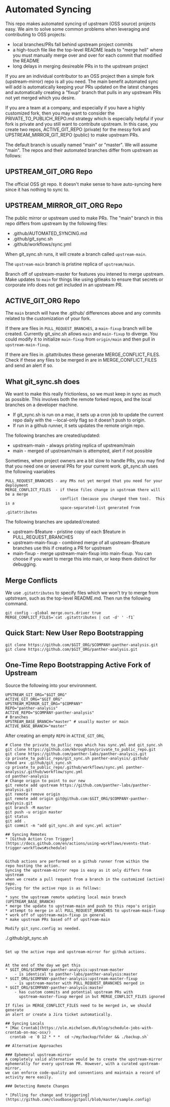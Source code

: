 # Automated Syncing

This repo makes automated syncing of upstream (OSS source) projects easy.
We aim to solve some common problems when leveraging and contributing to OSS projects:

* local branches/PRs fall behind upstream project commits
* a high-touch file like the top-level README leads to "merge hell" where you
  must manually merge over and over for each commit that modified the README
* long delays in merging desireable PRs in to the upstream project

If you are an individual contributor to an OSS project then a simple fork (upstream-mirror) repo is all you need. The main benefit automated sync will
add is automatically keeping your PRs updated on the latest changes and 
automatically creating a "fixup" branch that pulls in any upstream PRs not 
yet merged which you desire. 

If you are a team at a company, and especially if you have a highly customized fork, 
then you may want to consider the PRIVATE_TO_PUBLICH_REPO.md strategy which is
especially helpful if your fork is private and you still want to contribute upstream.
In this case, you create two repos, ACTIVE_GIT_REPO (private) for the messy 
fork and UPSTREAM_MIRROR_GIT_REPO (public) to make upstream PRs.

The default branch is usually named "main" or "master". We will assume "main".
The repos and their automated branches differ from upstream as follows:

## UPSTREAM_GIT_ORG Repo
The official OSS git repo. It doesn't make sense to have auto-syncing here
since it has nothing to sync to.

## UPSTREAM_MIRROR_GIT_ORG Repo
The public mirror or upstream used to make PRs. The "main" branch in this
repo differs from upstream by the following files:
* .github/AUTOMATED_SYNCING.md
* .github/git_sync.sh
* .github/workflows/sync.yml

When git_sync.sh runs, it will create a branch called `upstream-main`.

The `upstream-main` branch is pristine replica of `upstream/main`.

Branch off of upstream-master for features you intened to merge upstream.
Make updates to `main` for things like using gitleaks to ensure that secrets 
or corporate info does not get included in an upstream PR.

## ACTIVE_GIT_ORG Repo
The `main` branch will have the .github/ differences above and any commits related
to the customization of your fork.

If there are files in `PULL_REQUEST_BRANCHES`, a `main-fixup` branch will
be created. Currently git_sinc.sh allows `main` and `main-fixup` to diverge.
You could modify it to initialize `main-fixup` from `origin/main` and then
pull in `upstream-main-fixup`. 

If there are files in .gitattributes these generate MERGE_CONFLICT_FILES.
Check if these any files to be merged in are in MERGE_CONFLICT_FILES and
send an alert if so.

## What git_sync.sh does

We want to make this really frictionless, so we must keep in sync as much as possible.
This involves both the remote forked repos, and the local branches on a developer 
machine. 

* If git_sync.sh is run on a mac, it sets up a cron job to update
the current repo daily with the --local-only flag so it doesn't push to origin.
* If run in a github runner, it sets updates the remote origin repo.

The following branches are created/updated:

* upstream-main       - always pristing replica of upstream/main
* main                - merged of upstream/main is attempted, alert if not possible

Sometimes, when project owners are a bit slow to handle PRs, you may find that
you need one or several PRs for your current work. git_sync.sh uses the 
following vaariables 

```
PULL_REQUEST_BRANCHES - any PRs not yet merged that you need for your deployment
MERGE_CONFLICT_FILES  - if these files change in upstream there will be a merge 
                        conflict (because you changed them too).  This is a
                        space-separated-list generated from .gitattributes 
```

The following branches are updated/created:

* upstream-$feature         - pristine copy of each $feature in PULL_REQUEST_BRANCHES
* upstream-main-fixup       - combined merge of all upstream-$feature branches
                              use this if creating a PR for upstream
* main-fixup                - merge upstream-main-fixup into main-fixup. You can 
                              choose if you want to merge this into main, or keep
                              them distinct for debugging.

## Merge Conflicts

We use `.gitattributes` to specify files which we won't try to merge from uptstream,
such as the top-level README.md. Then run the following command.
```
git config --global merge.ours.driver true
MERGE_CONFLICT_FILES=`cat .gitattributes | cut -d' ' -f1`
```

## Quick Start: New User Repo Bootstrapping

```
git clone https://github.com/$GIT_ORG/$COMPANY-panther-analysis.git
git clone https://github.com/$GIT_ORG/panther-analysis.git
```

## One-Time Repo Bootstrapping Active Fork of Upstream

Source the following into your environment.
```
UPSTREAM_GIT_ORG="$GIT_ORG"
ACTIVE_GIT_ORG="$GIT_ORG"
UPSTREAM_MIRROR_GIT_ORG="$COMPANY"
REPO="panther-analysis"
ACTIVE_REPO="$COMPANY-panther-analysis"
# Branches
UPSTREAM_BASE_BRANCH="master" # usually master or main
ACTIVE_BASE_BRANCH="master"
```

After creating an empty `REPO` in `ACTIVE_GIT_ORG`,  
```
# Clone the private_to_putlic repo which has sync.yml and git_sync.sh
git clone https://github.com/kbroughton/private_to_public_repo.git
git clone https://github.com/panther-labs/panther-analysis.git
cp private_to_public_repo/git_sync.sh panther-analysis/.github/
chmod a+x .github/git_sync.sh
cp private_to_public_repo/.github/workflows/sync.yml panther-analysis/.github/workflow/sync.yml
cd panther-analysis
# Change origin to point to our new
git remote add upstream https://github.com/panther-labs/panther-analysis.git
git remote remove origin
git remote add origin git@github.com:$GIT_ORG/$COMPANY-panther-analysis.git
git branch -M master
git push -u origin master
git status
git add .
git commit -m "add git_sync.sh and sync.yml action"

## Syncing Remotes
* [Github Action Cron Trigger](https://docs.github.com/en/actions/using-workflows/events-that-trigger-workflows#schedule)


Github actions are performed on a github runner from within the 
repo hosting the action.
Syncing the upstream-mirror repo is easy as it only differs from upstream
when we create a pull request from a branch in the customized (active) repo.
Syncing for the active repo is as follows:

* sync the upstream remote updating local main branch (UPSTREAM_BASE_BRANCH)
* merge the update to upstream-main and push to this repo's origin
* attempt to merge in all PULL_REQUEST_BRANCHES to upstream-main-fixup
* work off of upstream-main-fixup in general
* make upstream PRs based off of upstream-main

Modify git_sync.config as needed.
```
./.github/git_sync.sh
```

Set up the active repo and upstream-mirror for github actions.


At the end of the day we get this
* $GIT_ORG/$COMPANY-panther-analysis:upstream-master 
    - is identical to panther-labs/panther-analysis:master
* $GIT_ORG/$COMPANY-panther-analysis:upstream-master-fixup
    - is upstream-master with PULL_REQUEST_BRANCHES merged in
* $GIT_ORG/$COMPANY-panther-analysis:master
    - has custom commits and potential upstream PRs with 
      upstream-master-fixup merged in but MERGE_CONFLICT_FILES ignored

If files in MERGE_CONFLICT_FILES need to be merged in, we should generate
an alert or create a Jira ticket automatically.

## Syncing Locals
* [Mac Crontab](https://ole.michelsen.dk/blog/schedule-jobs-with-crontab-on-mac-osx/)
  crontab -e `0 12 * * *  cd ~/my/backup/folder && ./backup.sh`

## Alternative Approaches

### Ephemeral upstream-mirror
A completely valid alternative would be to create the upstream-mirror
ephemerally for every upstream PR. However, with a curated upstream-mirror,
we can enforce code-quality and conventions and maintain a record of 
activity more easily.

### Detecting Remote Changes

* [Polling for change and triggering](https://github.com/cloudbase/gitpoll/blob/master/sample.config)
